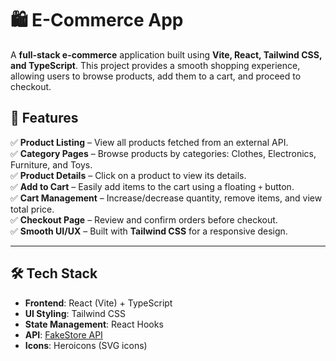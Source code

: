 # 🛍️ E-Commerce App  

A **full-stack e-commerce** application built using **Vite, React, Tailwind CSS, and TypeScript**. This project provides a smooth shopping experience, allowing users to browse products, add them to a cart, and proceed to checkout.  

## 🚀 Features  

✅ **Product Listing** – View all products fetched from an external API.  
✅ **Category Pages** – Browse products by categories: Clothes, Electronics, Furniture, and Toys.  
✅ **Product Details** – Click on a product to view its details.  
✅ **Add to Cart** – Easily add items to the cart using a floating `+` button.  
✅ **Cart Management** – Increase/decrease quantity, remove items, and view total price.  
✅ **Checkout Page** – Review and confirm orders before checkout.  
✅ **Smooth UI/UX** – Built with **Tailwind CSS** for a responsive design.  

---

## 🛠️ Tech Stack  

- **Frontend**: React (Vite) + TypeScript  
- **UI Styling**: Tailwind CSS  
- **State Management**: React Hooks  
- **API**: [FakeStore API](https://api.escuelajs.co/api/v1/products)  
- **Icons**: Heroicons (SVG icons)  

